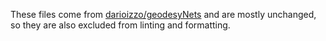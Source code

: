 These files come from [darioizzo/geodesyNets](https://github.com/darioizzo/geodesyNets) and are mostly unchanged,
so they are also excluded from linting and formatting.